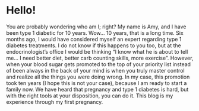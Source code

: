 # Hello!

You are probably wondering who am I; right? My name is Amy, and I have been type 1 diabetic for 10 years. Wow… 10 years, that is a long time. Six months ago, I would have considered myself an expert regarding type 1 diabetes treatments. I do not know if this happens to you too, but at the endocrinologist’s office I would be thinking “I know what he is about to tell me… I need better diet, better carb counting skills, more exercise”. However, when your blood sugar gets promoted to the top of your priority list instead of been always in the back of your mind is when you truly master control and realize all the things you were doing wrong. In my case, this promotion took ten years (I hope this is not your case), because I am ready to start a family now. We have heard that pregnancy and type 1 diabetes is hard, but with the right tools at your disposition, you can do it. This blog is my experience through my first pregnancy.  
